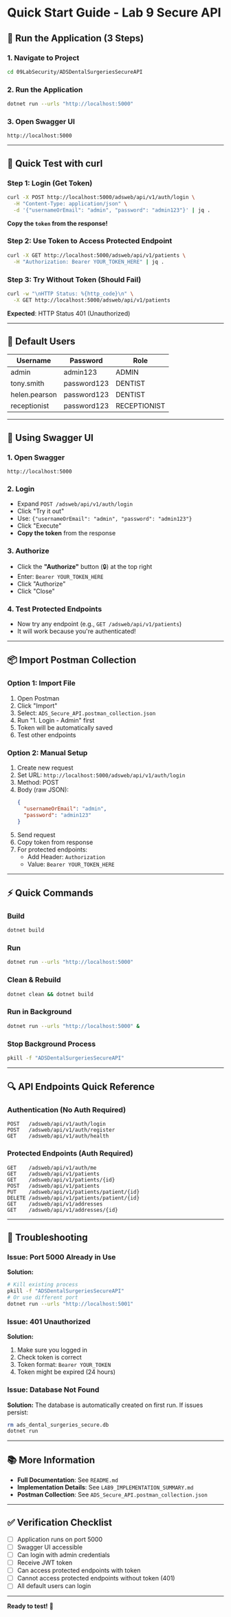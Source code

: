 # Quick Start Guide - Lab 9 Secure API

## 🚀 Run the Application (3 Steps)

### 1. Navigate to Project
```bash
cd 09LabSecurity/ADSDentalSurgeriesSecureAPI
```

### 2. Run the Application
```bash
dotnet run --urls "http://localhost:5000"
```

### 3. Open Swagger UI
```
http://localhost:5000
```

---

## 🔐 Quick Test with curl

### Step 1: Login (Get Token)
```bash
curl -X POST http://localhost:5000/adsweb/api/v1/auth/login \
  -H "Content-Type: application/json" \
  -d '{"usernameOrEmail": "admin", "password": "admin123"}' | jq .
```

**Copy the `token` from the response!**

### Step 2: Use Token to Access Protected Endpoint
```bash
curl -X GET http://localhost:5000/adsweb/api/v1/patients \
  -H "Authorization: Bearer YOUR_TOKEN_HERE" | jq .
```

### Step 3: Try Without Token (Should Fail)
```bash
curl -w "\nHTTP Status: %{http_code}\n" \
  -X GET http://localhost:5000/adsweb/api/v1/patients
```

**Expected**: HTTP Status 401 (Unauthorized)

---

## 👥 Default Users

| Username | Password | Role |
|----------|----------|------|
| admin | admin123 | ADMIN |
| tony.smith | password123 | DENTIST |
| helen.pearson | password123 | DENTIST |
| receptionist | password123 | RECEPTIONIST |

---

## 🧪 Using Swagger UI

### 1. Open Swagger
```
http://localhost:5000
```

### 2. Login
- Expand `POST /adsweb/api/v1/auth/login`
- Click "Try it out"
- Use: `{"usernameOrEmail": "admin", "password": "admin123"}`
- Click "Execute"
- **Copy the token** from the response

### 3. Authorize
- Click the **"Authorize"** button (🔒) at the top right
- Enter: `Bearer YOUR_TOKEN_HERE`
- Click "Authorize"
- Click "Close"

### 4. Test Protected Endpoints
- Now try any endpoint (e.g., `GET /adsweb/api/v1/patients`)
- It will work because you're authenticated!

---

## 📦 Import Postman Collection

### Option 1: Import File
1. Open Postman
2. Click "Import"
3. Select: `ADS_Secure_API.postman_collection.json`
4. Run "1. Login - Admin" first
5. Token will be automatically saved
6. Test other endpoints

### Option 2: Manual Setup
1. Create new request
2. Set URL: `http://localhost:5000/adsweb/api/v1/auth/login`
3. Method: POST
4. Body (raw JSON):
   ```json
   {
     "usernameOrEmail": "admin",
     "password": "admin123"
   }
   ```
5. Send request
6. Copy token from response
7. For protected endpoints:
   - Add Header: `Authorization`
   - Value: `Bearer YOUR_TOKEN_HERE`

---

## ⚡ Quick Commands

### Build
```bash
dotnet build
```

### Run
```bash
dotnet run --urls "http://localhost:5000"
```

### Clean & Rebuild
```bash
dotnet clean && dotnet build
```

### Run in Background
```bash
dotnet run --urls "http://localhost:5000" &
```

### Stop Background Process
```bash
pkill -f "ADSDentalSurgeriesSecureAPI"
```

---

## 🔍 API Endpoints Quick Reference

### Authentication (No Auth Required)
```
POST   /adsweb/api/v1/auth/login
POST   /adsweb/api/v1/auth/register
GET    /adsweb/api/v1/auth/health
```

### Protected Endpoints (Auth Required)
```
GET    /adsweb/api/v1/auth/me
GET    /adsweb/api/v1/patients
GET    /adsweb/api/v1/patients/{id}
POST   /adsweb/api/v1/patients
PUT    /adsweb/api/v1/patients/patient/{id}
DELETE /adsweb/api/v1/patients/patient/{id}
GET    /adsweb/api/v1/addresses
GET    /adsweb/api/v1/addresses/{id}
```

---

## 🐛 Troubleshooting

### Issue: Port 5000 Already in Use
**Solution:**
```bash
# Kill existing process
pkill -f "ADSDentalSurgeriesSecureAPI"
# Or use different port
dotnet run --urls "http://localhost:5001"
```

### Issue: 401 Unauthorized
**Solution:**
1. Make sure you logged in
2. Check token is correct
3. Token format: `Bearer YOUR_TOKEN`
4. Token might be expired (24 hours)

### Issue: Database Not Found
**Solution:**
The database is automatically created on first run. If issues persist:
```bash
rm ads_dental_surgeries_secure.db
dotnet run
```

---

## 📚 More Information

- **Full Documentation**: See `README.md`
- **Implementation Details**: See `LAB9_IMPLEMENTATION_SUMMARY.md`
- **Postman Collection**: See `ADS_Secure_API.postman_collection.json`

---

## ✅ Verification Checklist

- [ ] Application runs on port 5000
- [ ] Swagger UI accessible
- [ ] Can login with admin credentials
- [ ] Receive JWT token
- [ ] Can access protected endpoints with token
- [ ] Cannot access protected endpoints without token (401)
- [ ] All default users can login

---

**Ready to test!** 🎉

